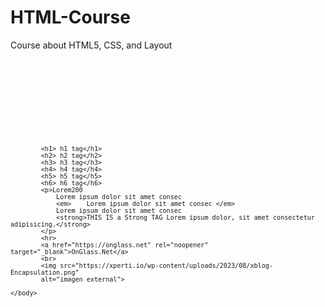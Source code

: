 # HTML-Course
Course about HTML5, CSS, and Layout

<code>
<!DOCTYPE html>
<htm>
    <head>
        <title>Title page</title>
        <meta charset="utf-8">
    </head>
    <body>

            <h1> h1 tag</h1>
            <h2> h2 tag</h2>
            <h3> h3 tag</h3>
            <h4> h4 tag</h4>
            <h5> h5 tag</h5>
            <h6> h6 tag</h6>
            <p>Lorem200 
                Lorem ipsum dolor sit amet consec
                <em>    Lorem ipsum dolor sit amet consec </em>
                Lorem ipsum dolor sit amet consec
                <strong>THIS IS a Strong TAG Lorem ipsum dolor, sit amet consectetur adipisicing.</strong> 
            </p>
            <hr>
            <a href="https://onglass.net" rel="noopener" target="_blank">OnGlass.Net</a>
            <br>
            <img src="https://xperti.io/wp-content/uploads/2023/08/xblog-Encapsulation.png" 
            alt="imagen external">
        
    </body>
</htm>
</code>
